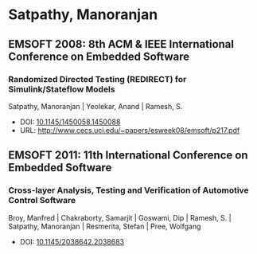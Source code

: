 # Satpathy, Manoranjan

## EMSOFT 2008: 8th ACM & IEEE International Conference on Embedded Software

### Randomized Directed Testing (REDIRECT) for Simulink/Stateflow Models
Satpathy, Manoranjan | Yeolekar, Anand | Ramesh, S.
* DOI: [10.1145/1450058.1450088](https://doi.org/10.1145/1450058.1450088)
* URL: <http://www.cecs.uci.edu/~papers/esweek08/emsoft/p217.pdf>

## EMSOFT 2011: 11th International Conference on Embedded Software

### Cross-layer Analysis, Testing and Verification of Automotive Control Software
Broy, Manfred | Chakraborty, Samarjit | Goswami, Dip | Ramesh, S. | Satpathy, Manoranjan | Resmerita, Stefan | Pree, Wolfgang
* DOI: [10.1145/2038642.2038683](https://doi.org/10.1145/2038642.2038683)

